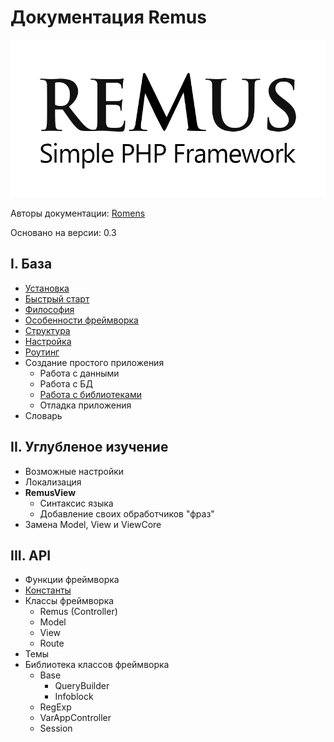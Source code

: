 Документация Remus
================

![Remus Logo](https://github.com/RomensTeam/Remus/blob/documentation/documentation/images/RemusLogo.png?raw=true)

Авторы документации: [Romens](https://github.com/Romens)

Основано на версии: 0.3

## I. База ##

- [Установка](https://github.com/RomensTeam/Remus/blob/documentation/documentation/base/install.md)
- [Быстрый старт](https://github.com/RomensTeam/Remus/blob/documentation/documentation/base/getting-started.md)
- [Философия](https://github.com/RomensTeam/Remus/blob/documentation/documentation/base/philosophy.md)
- [Особенности фреймворка](https://github.com/RomensTeam/Remus/blob/documentation/documentation/base/features.md) 
- [Структура](https://github.com/RomensTeam/Remus/blob/documentation/documentation/base/structure.md)
- [Настройка](https://github.com/RomensTeam/Remus/blob/documentation/documentation/base/settings.md)
- [Роутинг](https://github.com/RomensTeam/Remus/blob/documentation/documentation/base/routing.md) 
- Создание простого приложения
	- Работа с данными
	- Работа с БД
	- [Работа с библиотеками](https://github.com/RomensTeam/Remus/blob/documentation/documentation/base/create-app-library.md)
	- Отладка приложения
- Словарь

## II. Углубленое изучение ##

- Возможные настройки
- Локализация
- **RemusView**
	- Синтаксис языка
	- Добавление своих обработчиков "фраз"
- Замена Model, View и ViewCore

## III. API ##
- Функции фреймворка
- [Константы](https://github.com/RomensTeam/Remus/blob/documentation/documentation/api/constants.md)
- Классы фреймворка
	- Remus (Controller)
	- Model
	- View
	- Route
- Темы
- Библиотека классов фреймворка
	- Base
		-  QueryBuilder
		-  Infoblock
	- RegExp
	- VarAppController
	- Session

